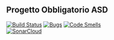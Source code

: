 ## Progetto Obbligatorio ASD
[![Build Status](https://github.com/Falco-A/mandatory-project-ASD-frontend/workflows/Ionic%20Build%20CI/badge.svg)](https://github.com/Falco-A/mandatory-project-ASD-frontend/actions)
[![Bugs](https://sonarcloud.io/api/project_badges/measure?project=Falco-A_mandatory-project-ASD-frontend&metric=bugs)](https://sonarcloud.io/dashboard?id=Falco-A_mandatory-project-ASD-frontend)
[![Code Smells](https://sonarcloud.io/api/project_badges/measure?project=Falco-A_mandatory-project-ASD-frontend&metric=code_smells)](https://sonarcloud.io/dashboard?id=Falco-A_mandatory-project-ASD-frontend)
<br>
[![SonarCloud](https://sonarcloud.io/images/project_badges/sonarcloud-black.svg)](https://sonarcloud.io/dashboard?id=Falco-A_mandatory-project-ASD-frontend)
